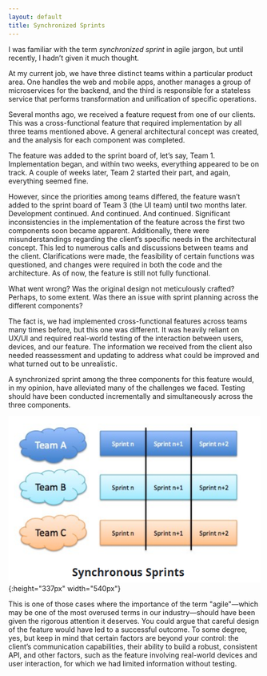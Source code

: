 ```yaml
---
layout: default
title: Synchronized Sprints
---
```


I was familiar with the term *synchronized sprint* in agile jargon, but until recently, I hadn’t given it much thought.

At my current job, we have three distinct teams within a particular product area. One handles the web and mobile apps, 
another manages a group of microservices for the backend, and the third is responsible for a stateless service that 
performs transformation and unification of specific operations.

Several months ago, we received a feature request from one of our clients. This was a cross-functional feature that 
required implementation by all three teams mentioned above. A general architectural concept was created, and the 
analysis for each component was completed.

The feature was added to the sprint board of, let’s say, Team 1. Implementation began, and within two weeks, everything 
appeared to be on track. A couple of weeks later, Team 2 started their part, and again, everything seemed fine.

However, since the priorities among teams differed, the feature wasn’t added to the sprint board of Team 3 (the UI team) 
until two months later. Development continued. And continued. And continued. Significant inconsistencies in the 
implementation of the feature across the first two components soon became apparent. Additionally, there were 
misunderstandings regarding the client’s specific needs in the architectural concept. This led to numerous calls and 
discussions between teams and the client. Clarifications were made, the feasibility of certain functions was questioned, 
and changes were required in both the code and the architecture. As of now, the feature is still not fully functional.

What went wrong? Was the original design not meticulously crafted? Perhaps, to some extent. Was there an issue with 
sprint planning across the different components?

The fact is, we had implemented cross-functional features across teams many times before, but this one was different. 
It was heavily reliant on UX/UI and required real-world testing of the interaction between users, devices, and our 
feature. The information we received from the client also needed reassessment and updating to address what could be 
improved and what turned out to be unrealistic.

A synchronized sprint among the three components for this feature would, in my opinion, have alleviated many of the 
challenges we faced. Testing should have been conducted incrementally and simultaneously across the three components.

![Synchronized Sprints](../images/sprint.png){:height="337px" width="540px"}

This is one of those cases where the importance of the term "agile"—which may be one of the most overused terms in 
our industry—should have been given the rigorous attention it deserves. You could argue that careful design of the 
feature would have led to a successful outcome. To some degree, yes, but keep in mind that certain factors are beyond 
your control: the client’s communication capabilities, their ability to build a robust, consistent API, and other 
factors, such as the feature involving real-world devices and user interaction, for which we had limited information 
without testing.


